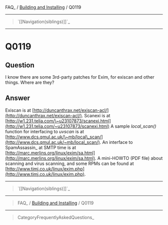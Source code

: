 FAQ\_ / [Building and Installing](FAQ/Building_and_Installing) / Q0119

* * * * *

> \`[[Navigation(siblings)]]\`\_

* * * * *

Q0119
=====

Question
--------

I know there are some 3rd-party patches for Exim, for exiscan and other
things. Where are they?

Answer
------

Exiscan is at
[http://duncanthrax.net/exiscan-acl/](http://duncanthrax.net/exiscan-acl/).
Scanexi is at
[http://w1.231.telia.com/\~u23107873/scanexi.html](http://w1.231.telia.com/~u23107873/scanexi.html)
A sample *local\_scan()* function for interfacing to *uvscan* is at
[http://www.dcs.qmul.ac.uk/\~mb/local\_scan/](http://www.dcs.qmul.ac.uk/~mb/local_scan/).
An interface to SpamAssassin\_ at SMTP time is at
[http://marc.merlins.org/linux/exim/sa.html](http://marc.merlins.org/linux/exim/sa.html).
A mini-HOWTO (PDF file) about scanning and virus scanning, and some RPMs
can be found at
[http://www.timj.co.uk/linux/exim.php](http://www.timj.co.uk/linux/exim.php).

* * * * *

> \`[[Navigation(siblings)]]\`\_

* * * * *

> FAQ\_ / [Building and Installing](FAQ/Building_and_Installing) / Q0119

* * * * *

> CategoryFrequentlyAskedQuestions\_
